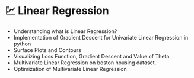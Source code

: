 # 💹 Linear Regression
-  Understanding what is Linear Regression?
-  Implementation of Gradient Descent for Univariate Linear Regression in python
-  Surface Plots and Contours
-  Visualizing Loss Function, Gradient Descent and Value of Theta 
-  Multivariate Linear Regression on boston housing dataset.
-  Optimization of Multivariate Linear Regression 
